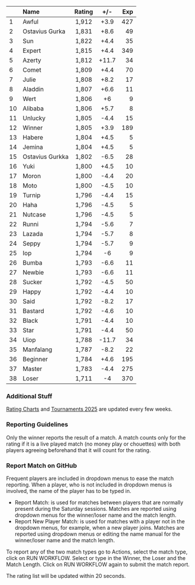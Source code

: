 | |Name|Rating|+/-|Exp|
|-|:---|:----:|:-:|--:|
|1|Awful|1,912|+3.9|427|
|2|Ostavius Gurka|1,831|+8.6|49|
|3|Sun|1,822|+4.4|35|
|4|Expert|1,815|+4.4|349|
|5|Azerty|1,812|+11.7|34|
|6|Comet|1,809|+4.4|70|
|7|Julie|1,808|+8.2|17|
|8|Aladdin|1,807|+6.6|11|
|9|Wert|1,806|+6|9|
|10|Alibaba|1,806|+5.7|8|
|11|Unlucky|1,805|-4.4|15|
|12|Winner|1,805|+3.9|189|
|13|Habere|1,804|+4.5|5|
|14|Jemina|1,804|+4.5|5|
|15|Ostavius Gurkka|1,802|-6.5|28|
|16|Yuki|1,800|+4.5|10|
|17|Moron|1,800|-4.4|20|
|18|Moto|1,800|-4.5|10|
|19|Turnip|1,796|-4.4|15|
|20|Haha|1,796|-4.5|5|
|21|Nutcase|1,796|-4.5|5|
|22|Runni|1,794|-5.6|7|
|23|Lazada|1,794|-5.7|8|
|24|Seppy|1,794|-5.7|9|
|25|Iop|1,794|-6|9|
|26|Bumba|1,793|-6.6|11|
|27|Newbie|1,793|-6.6|11|
|28|Sucker|1,792|-4.5|50|
|29|Happy|1,792|-4.4|10|
|30|Said|1,792|-8.2|17|
|31|Bastard|1,792|-4.6|10|
|32|Black|1,791|-4.4|10|
|33|Star|1,791|-4.4|50|
|34|Uiop|1,788|-11.7|34|
|35|Manfalang|1,787|-8.2|22|
|36|Beginner|1,784|+4.6|195|
|37|Master|1,783|-4.4|275|
|38|Loser|1,711|-4|370|


### Additional Stuff

[Rating Charts](https://github.com/modiholodri/bkk-bg-rating-list/discussions/2) and 
[Tournaments 2025](https://github.com/modiholodri/bkk-bg-rating-list/discussions/5) are updated every few weeks.

### Reporting Guidelines

Only the winner reports the result of a match.
A match counts only for the rating if it is a live played match (no money play or chouettes)
with both players agreeing beforehand that it will count for the rating.


### Report Match on GitHub

Frequent players are included in dropdown menus to ease the match reporting.
When a player, who is not included in dropdown menus is involved, the name of the player has to be typed in.

- Report Match:  is used for matches between players that are normally present during the Saturday sessions.
  Matches are reported using dropdown menus for the winner/loser name and the match length.
- Report New Player Match:  is used for matches with a player not in the dropdown menus, for example, when a new player joins.
  Matches are reported using dropdown menus or editing the name manual for the winner/loser name and the match length.

To report any of the two match types go to Actions, select the match type, click on RUN WORKFLOW.
Select or type in the Winner, the Loser and the Match Length.
Click on RUN WORKFLOW again to submit the match report.

The rating list will be updated within 20 seconds.
